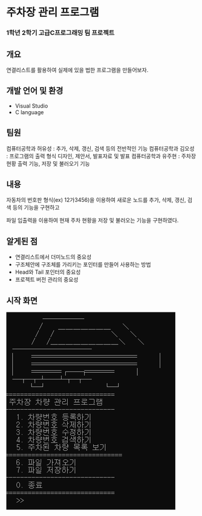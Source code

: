# 주차장 관리 프로그램

### 1학년 2학기 고급C프로그래밍 팀 프로젝트

## 개요
연결리스트를 활용하여 실제에 있을 법한 프로그램을 만들어보자.

## 개발 언어 및 환경
* Visual Studio
* C language

## 팀원
컴퓨터공학과 허유성 : 추가, 삭제, 갱신, 검색 등의 전반적인 기능
컴퓨터공학과 김오성 : 프로그램의 출력 형식 디자인, 제안서, 발표자료 및 발표
컴퓨터공학과 유주현 : 주차장 현황 출력 기능, 저장 및 불러오기 기능

## 내용
자동차의 번호판 형식(ex) 12가3456)을 이용하여 새로운 노드를 추가, 삭제, 갱신, 검색 등의 기능을 구현하고

파일 입출력을 이용하여 현재 주차 현황을 저장 및 불러오는 기능을 구현하였다.

## 알게된 점
* 연결리스트에서 더미노드의 중요성
* 구조체안에 구조체를 가리키는 포인터를 만들어 사용하는 방법
* Head와 Tail 포인터의 중요성
* 프로젝트 버전 관리의 중요성

## 시작 화면
![StartImage](./Image/First.PNG)
